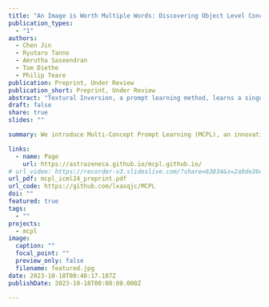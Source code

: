 ```yaml
---
title: "An Image is Worth Multiple Words: Discovering Object Level Concepts using Multi-Concept Prompt Learning"
publication_types:
  - "1"
authors:
  - Chen Jin
  - Ryutaro Tanno
  - Amrutha Saseendran
  - Tom Diethe
  - Philip Teare
publication: Preprint, Under Review
publication_short: Preprint, Under Review
abstract: "Textural Inversion, a prompt learning method, learns a singular text embedding for a new 'word' to represent image style and appearance, allowing it to be integrated into natural language sentences to generate novel synthesised images. However, identifying multiple unknown object-level concepts within one scene remains a complex challenge. While recent methods have resorted to cropping or masking individual images to learn multiple concepts, these techniques often require prior knowledge of new concepts and are labour intensive. To address this challenge, we introduce Multi-Concept Prompt Learning (MCPL), where multiple unknown 'words' are simultaneously learned from a single sentence-image pair, without any imagery annotations. To enhance the accuracy of word-concept correlation and refine attention mask boundaries, we propose three regularisation techniques: Attention Masking, Prompts Contrastive Loss, and Bind Adjective. Extensive quantitative comparisons with both real-world categories and biomedical images demonstrate that our method can learn new semantically disentangled concepts. Our approach emphasises learning solely from textual embeddings, using less than 10% of the storage space compared to others."
draft: false
share: true
slides: ""

summary: We introduce Multi-Concept Prompt Learning (MCPL), an innovative approach in textural inversion, focusing on mask-free learning multiple object-level concepts simultaneously from a single sentence-image pair.

links:
  - name: Page
    url: https://astrazeneca.github.io/mcpl.github.io/
# url_video: https://recorder-v3.slideslive.com/?share=63834&s=2a9de36c-8627-40cd-9fa5-ef8accc61cca
url_pdf: mcpl_icml24_preprint.pdf
url_code: https://github.com/lxasqjc/MCPL
doi: ""
featured: true
tags:
  - ""
projects:
  - mcpl
image:
  caption: ""
  focal_point: ""
  preview_only: false
  filename: featured.jpg
date: 2023-10-18T00:40:17.187Z
publishDate: 2023-10-18T00:00:00.000Z

---
```


<!-- {{% callout note %}}
Click the *Cite* button above to demo the feature to enable visitors to import publication metadata into their reference management software.
{{% /callout %}}

{{% callout note %}}
Create your slides in Markdown - click the *Slides* button to check out the example.
{{% /callout %}} -->

<!-- Supplementary notes can be added here, including [code, math, and images](https://wowchemy.com/docs/writing-markdown-latex/). -->
